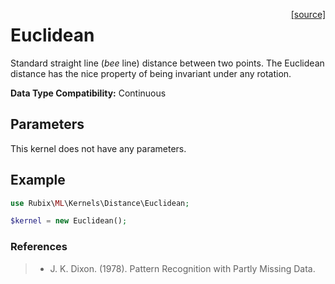 <span style="float:right;"><a href="https://github.com/RubixML/RubixML/blob/master/src/Kernels/Distance/Euclidean.php">[source]</a></span>

# Euclidean
Standard straight line (*bee* line) distance between two points. The Euclidean distance has the nice property of being invariant under any rotation.

**Data Type Compatibility:** Continuous

## Parameters
This kernel does not have any parameters.

## Example
```php
use Rubix\ML\Kernels\Distance\Euclidean;

$kernel = new Euclidean();
```

### References
>- J. K. Dixon. (1978). Pattern Recognition with Partly Missing Data.